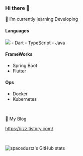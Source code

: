 ### Hi there 👋

🌱 I’m currently learning Developing

#### Languages
<img src="https://img.shields.io/badge/Kotlin-#7F52FF?style=for-the-badge&logo=Kotlin&logoColor=white">
- Dart
- TypeScript
- Java

#### FrameWorks
- Spring Boot
- Flutter

#### Ops
- Docker
- Kubernetes

<br>

🌱 My Blog

https://iizz.tistory.com/

<br>

<!--
**spacedustz/spacedustz** is a ✨ _special_ ✨ repository because its `README.md` (this file) appears on your GitHub profile.

Here are some ideas to get you started:

- 🔭 I’m currently working on ...
- 🌱 I’m currently learning ...
- 👯 I’m looking to collaborate on ...
- 🤔 I’m looking for help with ...
- 💬 Ask me about ...
- 📫 How to reach me: ...
- 😄 Pronouns: ...
- ⚡ Fun fact: ...
-->

![spacedustz's GitHub stats](https://github-readme-stats.vercel.app/api?username=spacedustz&show_icons=true&theme=merko)
